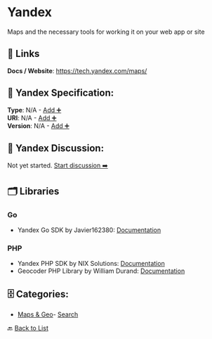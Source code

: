# Yandex

Maps and the necessary tools for working it on your web app or site

##  🔗 Links
**Docs / Website**: https://tech.yandex.com/maps/

## 🧬 Yandex Specification:
**Type**: N/A - [Add ➕](https://github.com/apis-list/apis-list/edit/main/apis/yandex/yandex.yaml)  
**URI**: N/A - [Add ➕](https://github.com/apis-list/apis-list/edit/main/apis/yandex/yandex.yaml)  
**Version**: N/A - [Add ➕](https://github.com/apis-list/apis-list/edit/main/apis/yandex/yandex.yaml)

## 💬 Yandex Discussion:
Not yet started. [Start discussion ➡️](https://github.com/apis-list/apis-list/discussions/new)

## 🗂️ Libraries
### Go
- Yandex Go SDK by Javier162380: [Documentation](https://github.com/Javier162380/yandexapi)
### PHP
- Yandex PHP SDK by NIX Solutions: [Documentation](https://github.com/nixsolutions/yandex-php-library)
-  Geocoder PHP Library by William Durand: [Documentation](https://github.com/geocoder-php/Geocoder)


## 🗄️ Categories:
- [Maps & Geo](https://github.com/apis-list/apis-list#maps--geo-)- [Search](https://github.com/apis-list/apis-list#search-)

🔙  [Back to List](https://github.com/apis-list/apis-list)
